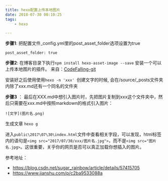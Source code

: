 ```yaml
---
title: hexo配置上传本地图片
date: 2018-07-30 00:10:25
tags:
	- hexo 

---
```


**步骤1**: 把配置文件_config.yml里的post_asset_folder选项设置为true
```
post_asset_folder: true
```

**步骤2**: 在博客目录下执行`npm install hexo-asset-image --save` 安装一个可以上传本地图片的插件。 
来自：[CodeFalling-git](https://github.com/CodeFalling/hexo-asset-image)



安装好之后使用使用`hexo -n 'xxx' `创建文字的时候, 会在/source/_posts文件夹内除了xxx.md还有一个同名的文件夹 

**步骤3** ： 最后在XXX.md中想引入图片时，先把图片复制到xxx这个文件夹中，然后只需要在xxx.md中按照markdown的格式引入图片：

`![文字](图片名.png)`

生成文章 `hexo g` 

进入`public\2017\07\30\index.html`文件中查看相关字段，可以发现，html标签内的语句是`<img src="2017/07/30/xxx/图片名.jpg">`，而不是`<img src="图片名.jpg>`。这很重要，关乎你的网页是否可以真正加载你想插入的图片。





参考地址：

- https://blog.csdn.net/sugar_rainbow/article/details/57415705
- https://www.jianshu.com/p/c2ba9533088a



